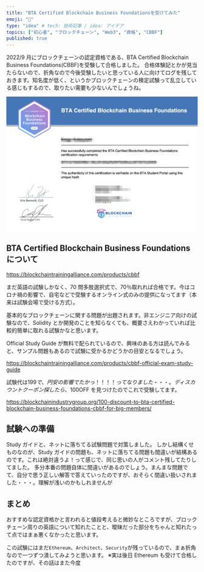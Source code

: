 ```yaml
---
title: "BTA Certified Blockchain Business Foundationsを受けてみた"
emoji: "📘"
type: "idea" # tech: 技術記事 / idea: アイデア
topics: ["初心者", "ブロックチェーン", "Web3", "資格", "CBBF"]
published: true
---
```


2022/9 月にブロックチェーンの認定資格である、BTA Certified Blockchain Business Foundations(CBBF)を受験して合格しました。
合格体験記とかが見当たらないので、折角なので今後受験したいと思っている人に向けてログを残しておきます。知名度が低く、というかブロックチェーンの検定試験って乱立している感じもするので、取りたい需要も少ないんでしょうね。

![certificate-image](/images/001/certificate.png)

## BTA Certified Blockchain Business Foundations について

https://blockchaintrainingalliance.com/products/cbbf

まだ英語の試験しかなく、70 問多肢選択式で、70％取れれば合格です。今はコロナ禍の影響で、自宅などで受験するオンライン式のみの提供になってます（本来は試験会場で受ける方式）。

基本的なブロックチェーンに関する問題が出題されます。非エンジニア向けの試験なので、Solidity とか開発のことを知らなくても、概要さえわかっていれば比較的簡単に取れる試験かなと思います。

Official Study Guide が無料で配られているので、興味のある方は読んでみると、サンプル問題もあるので試験に受かるかどうかの目安となるでしょう。

https://blockchaintrainingalliance.com/products/cbbf-official-exam-study-guide

試験代は$199 で、円安の影響でたかっ！！！！ってなりました・・・。ディスカウントクーポン探したら、$100OFF を見つけたのでこれで受験してます。

https://blockchainindustrygroup.org/100-discount-to-bta-certified-blockchain-business-foundations-cbbf-for-big-members/

## 試験への準備

Study ガイドと、ネットに落ちてる試験問題で対策しました。
しかし結構くせものなのが、Study ガイドの問題も、ネットに落ちてる問題も間違いが結構あるのです。これは絶対違うよ！って感じで、同じ思いの人がコメント残してたりしてました。
多分本番の問題自体に間違いがあるのでしょう。まんまな問題でて、自分で思う正しい解答で答えていったのですが、おそらく間違い扱いされました・・・。理解が浅いのかもしれませんが

## まとめ

おすすめな認定資格かと言われると値段考えると微妙なところですが、ブロックチェーン周りの英語について知れたことと、曖昧だった部分をちゃんと知れたって点ではまぁ悪くなかったと思います。

この試験にはまだ`Ethereum`、`Architect`、`Security`が残っているので、まぁ折角なので一つずつ潰してみようと思います。
※実は後日 Ethereum も受けて合格したのですが、その話はまた今度
